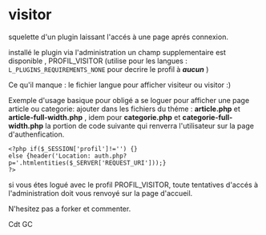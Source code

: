 # visitor
squelette d'un plugin laissant l'accés à une page aprés connexion.

installé le plugin via l'administration 
un champ supplementaire est disponible , PROFIL_VISITOR (utilise pour les langues : `L_PLUGINS_REQUIREMENTS_NONE` pour decrire le profil à ***aucun***  )

Ce qu'il manque : le fichier langue pour afficher visiteur ou visitor :)

Exemple d'usage basique pour obligé a se loguer pour afficher une page article ou categorie:
ajouter dans les fichiers du théme : **article.php** et **article-full-width.php** , idem pour **categorie.php** et **categorie-full-width.php** la portion de code suivante qui renverra l'utilisateur sur la page d'authenfication.
```
<?php if($_SESSION['profil']!='') {}
else {header('Location: auth.php?p='.htmlentities($_SERVER['REQUEST_URI']));}
?>
``` 

si vous étes logué avec le profil PROFIL_VISITOR, toute tentatives d'accés à l'administration doit vous renvoyé sur la page d'accueil.

N'hesitez pas a forker et commenter.

Cdt GC
